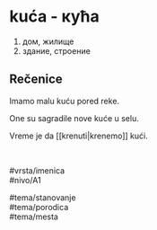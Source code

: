 # kuća - кућа

1. дом, жилище  
2. здание, строение

## Rečenice

Imamo malu kuću pored reke.

One su sagradile nove kuće u selu.

Vreme je da [[krenuti|krenemo]] kući.

<br>

#vrsta/imenica  
#nivo/A1  

#tema/stanovanje  
#tema/porodica  
#tema/mesta  
